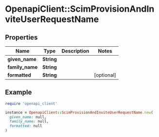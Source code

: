 # OpenapiClient::ScimProvisionAndInviteUserRequestName

## Properties

| Name | Type | Description | Notes |
| ---- | ---- | ----------- | ----- |
| **given_name** | **String** |  |  |
| **family_name** | **String** |  |  |
| **formatted** | **String** |  | [optional] |

## Example

```ruby
require 'openapi_client'

instance = OpenapiClient::ScimProvisionAndInviteUserRequestName.new(
  given_name: null,
  family_name: null,
  formatted: null
)
```

